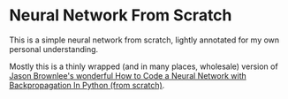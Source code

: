 # Neural Network From Scratch


This is a simple neural network from scratch, lightly annotated for my own personal understanding.

Mostly this is a thinly wrapped (and in many places, wholesale) version of [Jason Brownlee's wonderful How to Code a Neural Network with Backpropagation In Python (from scratch)](https://machinelearningmastery.com/implement-backpropagation-algorithm-scratch-python/).